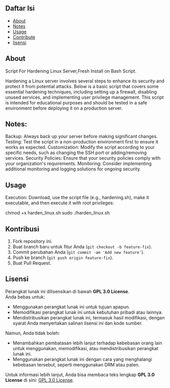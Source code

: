 ## Daftar Isi
- [About](#About)
- [Notes](#Notes)
- [Usage](#Usage)
- [Contribute](#Kontribusi)
- [lisensi](#Lisensi)

  
## About
Script For Hardening Linux Server,Fresh Install on Bash Script.

Hardening a Linux server involves several steps to enhance its security and protect it from potential attacks. Below is a basic script that covers some essential hardening techniques, including setting up a firewall, disabling unused services, and implementing user privilege management. This script is intended for educational purposes and should be tested in a safe environment before deploying it on a production server.

## Notes:

Backup: Always back up your server before making significant changes.
Testing: Test the script in a non-production environment first to ensure it works as expected.
Customization: Modify the script according to your specific needs, such as changing the SSH port or adding/removing services.
Security Policies: Ensure that your security policies comply with your organization's requirements.
Monitoring: Consider implementing additional monitoring and logging solutions for ongoing security.

## Usage
Execution:
Download, use the script file (e.g., hardening.sh), make it executable, and then execute it with root privileges:

chmod +x harden_linux.sh
sudo ./harden_linux.sh

## Kontribusi
1. Fork repository ini.
2. Buat branch baru untuk fitur Anda (`git checkout -b feature-fix`).
3. Commit perubahan Anda (`git commit -am 'Add new feature'`).
4. Push ke branch (`git push origin feature-fix`).
5. Buat Pull Request.

## Lisensi

Perangkat lunak ini dilisensikan di bawah **GPL 3.0 License**.  
Anda bebas untuk:
- Menggunakan perangkat lunak ini untuk tujuan apapun.
- Memodifikasi perangkat lunak ini untuk kebutuhan pribadi atau lainnya.
- Mendistribusikan perangkat lunak ini, termasuk hasil modifikasi, dengan syarat Anda menyertakan salinan lisensi ini dan kode sumber.

Namun, Anda tidak boleh:
- Menambahkan pembatasan lebih lanjut terhadap kebebasan orang lain untuk menggunakan, memodifikasi, atau mendistribusikan perangkat lunak ini.
- Menggunakan perangkat lunak ini dengan cara yang menghalangi kebebasan tersebut, seperti menggunakan DRM atau paten.

Untuk informasi lebih lanjut, Anda bisa membaca teks lengkap **GPL 3.0 License** di sini: [GPL 3.0 License](https://www.gnu.org/licenses/gpl-3.0.html).


